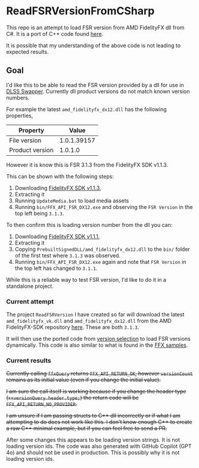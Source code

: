 # ReadFSRVersionFromCSharp

This repo is an attempt to load FSR version from AMD FidelityFX dll from C#. It is a port of C++ code found [here](https://gpuopen.com/manuals/fidelityfx_sdk/fidelityfx_sdk-page_ffx-api/#version-selection).

It is possible that my understanding of the above code is not leading to expected results.


## Goal

I'd like this to be able to read the FSR version provided by a dll for use in [DLSS Swapper](https://github.com/beeradmoore/dlss-swapper). Currently dll product versions do not match known version numbers. 

For example the latest `amd_fidelityfx_dx12.dll` has the following properties,

| Property        | Value       |
|-----------------|-------------|
| File version    | 1.0.1.39157 |
| Product version | 1.0.1.0     |

However it is know this is FSR 3.1.3 from the FidelityFX SDK v1.1.3.

This can be shown with the following steps:
1. Downloading [FidelityFX SDK v1.1.3](https://github.com/GPUOpen-LibrariesAndSDKs/FidelityFX-SDK/releases/tag/v1.1.3),
2. Extracting it
3. Running `UpdateMedia.bat` to load media assets
4. Running `bin/FFX_API_FSR_DX12.exe` and observing the `FSR Version` in the top left being `3.1.3`.

To then confirm this is loading version number from the dll you can:
1. Downloading [FidelityFX SDK v1.1.1](https://github.com/GPUOpen-LibrariesAndSDKs/FidelityFX-SDK/releases/tag/v1.1.1),
2. Extracting it
3. Copying `PrebuiltSignedDLL/amd_fidelityfx_dx12.dll` to the `bin/` folder of the first test where `3.1.3` was observed.
4. Running `bin/FFX_API_FSR_DX12.exe` again and note that `FSR Version` in the top left has changed to `3.1.1`.

While this is a reliable way to test FSR version, I'd like to do it in a standalone project.

### Current attempt

The project `ReadFSRVersion` I have created so far will download the latest `amd_fidelityfx_vk.dll` and `amd_fidelityfx_dx12.dll` from the AMD FidelityFX-SDK repository [here](https://github.com/GPUOpen-LibrariesAndSDKs/FidelityFX-SDK/). These are both `3.1.3`.

It will then use the ported code from [version selection](https://gpuopen.com/manuals/fidelityfx_sdk/fidelityfx_sdk-page_ffx-api/#version-selection) to load FSR versions dynamically. This code is also similar to what is found in the [FFX samples](https://github.com/GPUOpen-LibrariesAndSDKs/FidelityFX-SDK/blob/main/samples/fsrapi/fsrapirendermodule.cpp#L432).


### Current results

~~Currently calling `ffxQuery` returns `FFX_API_RETURN_OK`, however `versionCount` remains as its initial value (even if you change the initial value).~~

~~I am sure the call itself is working because if you change the header type (`++versionQuery.header.type;`) the return code will be `FFX_API_RETURN_NO_PROVIDER`.~~

~~I am unsure if I am passing structs to C++ dll incorrectly or if what I am attempting to do does not work like this. I don't know enough C++ to create a raw C++ minimal example, but if you can feel free to send a PR.~~

After some changes this appears to be loading version strings. It is not loading version ids. The code was also generated with GitHub Copilot (GPT 4o) and should not be used in production. This is possibly why it is not loading version ids.

